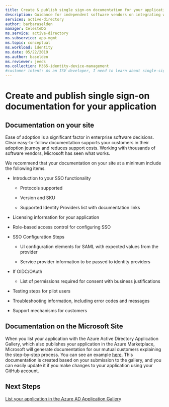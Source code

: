 ```yaml
---
title: Create & publish single sign-on documentation for your application
description: Guidance for independent software vendors on integrating with Azure Active Directory
services: active-directory
author: barbaraselden
manager: CelesteDG
ms.service: active-directory
ms.subservice: app-mgmt
ms.topic: conceptual
ms.workload: identity
ms.date: 05/22/2019
ms.author: baselden
ms.reviewer: jeeds
ms.collection: M365-identity-device-management
#customer intent: As an ISV developer, I need to learn about single-sign on (SSO) so I can create a multi-tenant SaaS app
---
```


# Create and publish single sign-on documentation for your application   

## Documentation on your site

Ease of adoption is a significant factor in enterprise software decisions. Clear easy-to-follow documentation supports your customers in their adoption journey and reduces support costs. Working with thousands of software vendors, Microsoft has seen what works.

We recommend that your documentation on your site at a minimum include the following items.

* Introduction to your SSO functionality

  * Protocols supported

  * Version and SKU

  * Supported Identity Providers list with documentation links

* Licensing information for your application

* Role-based access control for configuring SSO

* SSO Configuration Steps

  * UI configuration elements for SAML with expected values from the provider

  * Service provider information to be passed to identity providers

* If OIDC/OAuth

  * List of permissions required for consent with business justifications

* Testing steps for pilot users

* Troubleshooting information, including error codes and messages

* Support mechanisms for customers

## Documentation on the Microsoft Site

When you list your application with the Azure Active Directory Application Gallery, which also publishes your application in the Azure Marketplace, Microsoft will generate documentation for our mutual customers explaining the step-by-step process. You can see an example [here](https://aka.ms/appstutorial). This documentation is created based on your submission to the gallery, and you can easily update it if you make changes to your application using your GitHub account.

## Next Steps

[List your application in the Azure AD Application Gallery](https://docs.microsoft.com/Azure/active-directory/develop/howto-app-gallery-listing)
